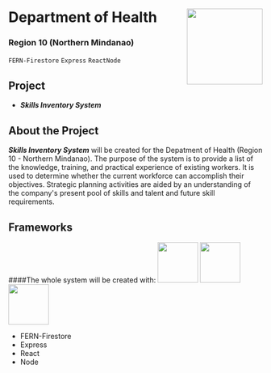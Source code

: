 # Department of Health <img src="https://www.freelogovectors.net/wp-content/uploads/2022/02/doh_logo_department_of_health-freelogovectors.net_.png" width="150" height="150" align="right"> 
### Region 10 (Northern Mindanao)
`FERN-Firestore` `Express` `ReactNode`

## Project
* **_Skills Inventory System_**

## About the Project
**_Skills Inventory System_** will be created for the Depatment of Health (Region 10 - Northern Mindanao). The purpose of the system is to provide a list of the knowledge, training, and practical experience of existing workers. It is used to determine whether the current workforce can accomplish their objectives. Strategic planning activities are aided by an understanding of the company's present pool of skills and talent and future skill requirements. 

## Frameworks
####The whole system will be created with:
<img src="[https://www.freelogovectors.net/wp-content/uploads/2022/02/doh_logo_department_of_health-freelogovectors.net_.png](https://miro.medium.com/max/1400/1*a2Da_CQHUsSKTCTRI2tYhQ.png)" width="80" height="80">
<img src="[https://www.freelogovectors.net/wp-content/uploads/2022/02/doh_logo_department_of_health-freelogovectors.net_.png](https://miro.medium.com/max/1051/1*q9myzo5Au8OfsaSrCodNmw.png)" width="80" height="80">
<img src="[https://www.freelogovectors.net/wp-content/uploads/2022/02/doh_logo_department_of_health-freelogovectors.net_.png](https://www.fullstackpython.com/img/logos/react.png)" width="80" height="80">
* FERN-Firestore
* Express
* React
* Node


